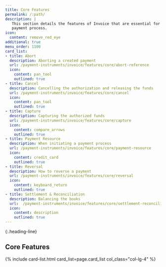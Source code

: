 ```yaml
---
title: Core Features
permalink: /:path/
description: |
   This section details the features of Invoice that are essential for the
   payment process.
icon:
  content: remove_red_eye
additional: true
menu_order: 1100
card_list:
- title: Abort
  description: Aborting a created payment
  url: /payment-instruments/invoice/features/core/abort-reference
  icon:
    content: pan_tool
    outlined: true
- title: Cancel
  description: Cancelling the authorization and releasing the funds
  url: /payment-instruments/invoice/features/core/cancel
  icon:
    content: pan_tool
    outlined: true
- title: Capture
  description: Capturing the authorized funds
  url: /payment-instruments/invoice/features/core/capture
  icon:
    content: compare_arrows
    outlined: true
- title: Payment Resource
  description: When initiating a payment process
  url: /payment-instruments/invoice/features/core/payment-resource
  icon:
    content: credit_card
    outlined: true
- title: Reversal
  description: How to reverse a payment
  url: /payment-instruments/invoice/features/core/reversal
  icon:
    content: keyboard_return
    outlined: true
- title: Settlement & Reconciliation
  description: Balancing the books
  url:  /payment-instruments/invoice/features/core/settlement-reconciliation
  icon:
    content: description
    outlined: true
---
```


{:.heading-line}

## Core Features

{% include card-list.html card_list=page.card_list
    col_class="col-lg-4" %}
